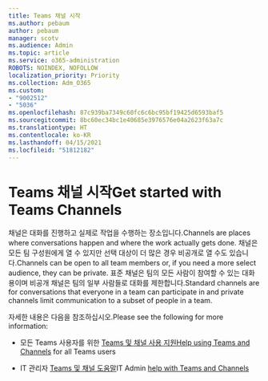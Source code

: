 ```yaml
---
title: Teams 채널 시작
ms.author: pebaum
author: pebaum
manager: scotv
ms.audience: Admin
ms.topic: article
ms.service: o365-administration
ROBOTS: NOINDEX, NOFOLLOW
localization_priority: Priority
ms.collection: Adm_O365
ms.custom:
- "9002512"
- "5036"
ms.openlocfilehash: 87c939ba7349c60fc6c6bc95bf19425d6593baf5
ms.sourcegitcommit: 8bc60ec34bc1e40685e3976576e04a2623f63a7c
ms.translationtype: HT
ms.contentlocale: ko-KR
ms.lasthandoff: 04/15/2021
ms.locfileid: "51812182"
---
```

# <a name="get-started-with-teams-channels"></a><span data-ttu-id="82d82-102">Teams 채널 시작</span><span class="sxs-lookup"><span data-stu-id="82d82-102">Get started with Teams Channels</span></span>

<span data-ttu-id="82d82-103">채널은 대화를 진행하고 실제로 작업을 수행하는 장소입니다.</span><span class="sxs-lookup"><span data-stu-id="82d82-103">Channels are places where conversations happen and where the work actually gets done.</span></span> <span data-ttu-id="82d82-104">채널은 모든 팀 구성원에게 열 수 있지만 선택 대상이 더 많은 경우 비공개로 열 수도 있습니다.</span><span class="sxs-lookup"><span data-stu-id="82d82-104">Channels can be open to all team members or, if you need a more select audience, they can be private.</span></span> <span data-ttu-id="82d82-105">표준 채널은 팀의 모든 사람이 참여할 수 있는 대화용이며 비공개 채널은 팀의 일부 사람들로 대화를 제한합니다.</span><span class="sxs-lookup"><span data-stu-id="82d82-105">Standard channels are for conversations that everyone in a team can participate in and private channels limit communication to a subset of people in a team.</span></span>

<span data-ttu-id="82d82-106">자세한 내용은 다음을 참조하십시오.</span><span class="sxs-lookup"><span data-stu-id="82d82-106">Please see the following for more information:</span></span>

- <span data-ttu-id="82d82-107">모든 Teams 사용자를 위한 [Teams 및 채널 사용 지원](https://support.office.com/article/teams-and-channels-df38ae23-8f85-46d3-b071-cb11b9de5499)</span><span class="sxs-lookup"><span data-stu-id="82d82-107">[Help using Teams and Channels](https://support.office.com/article/teams-and-channels-df38ae23-8f85-46d3-b071-cb11b9de5499) for all Teams users</span></span>

- <span data-ttu-id="82d82-108">IT 관리자 [Teams 및 채널 도움말](https://docs.microsoft.com/microsoftteams/teams-channels-overview)</span><span class="sxs-lookup"><span data-stu-id="82d82-108">IT Admin [help with Teams and Channels](https://docs.microsoft.com/microsoftteams/teams-channels-overview)</span></span> 
